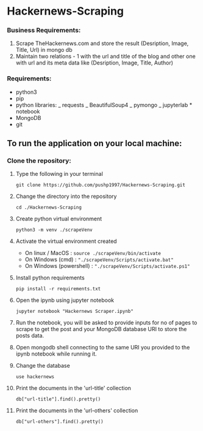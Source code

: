 # Hackernews-Scraping

### Business Requirements:

1. Scrape TheHackernews.com and store the result (Desription, Image, Title, Url) in mongo db
2. Maintain two relations - 1 with the url and title of the blog and other one with url and its meta data like (Desription, Image, Title, Author)

### Requirements:

-   python3
-   pip
-   python libraries:
    _ requests
    _ BeautifulSoup4
    _ pymongo
    _ jupyterlab \* notebook
-   MongoDB
-   git

## To run the application on your local machine:

### Clone the repository:

1. Type the following in your terminal

    `git clone https://github.com/pushp1997/Hackernews-Scraping.git`

2. Change the directory into the repository

    `cd ./Hackernews-Scraping`

3. Create python virtual environment

    `python3 -m venv ./scrapeVenv`

4. Activate the virtual environment created

    - On linux / MacOS :
      `source ./scrapeVenv/bin/activate`
    - On Windows (cmd) :
      `"./scrapeVenv/Scripts/activate.bat"`
    - On Windows (powershell) :
      `"./scrapeVenv/Scripts/activate.ps1"`

5. Install python requirements

    `pip install -r requirements.txt`

6. Open the ipynb using jupyter notebook

    `jupyter notebook "Hackernews Scraper.ipynb"`

7. Run the notebook, you will be asked to provide inputs for no of pages to scrape to get the post and your MongoDB database URI to store the posts data.

8. Open mongodb shell connecting to the same URI you provided to the ipynb notebook while running it.

9. Change the database

    `use hackernews`

10. Print the documents in the 'url-title' collection

    `db["url-title"].find().pretty()`

11. Print the documents in the 'url-others' collection

    `db["url-others"].find().pretty()`
